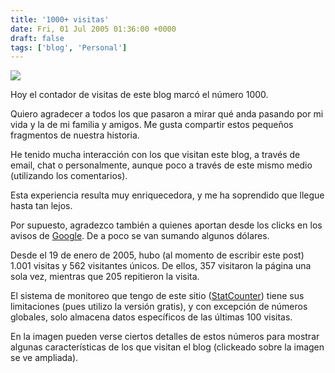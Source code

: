 ```yaml
---
title: '1000+ visitas'
date: Fri, 01 Jul 2005 01:36:00 +0000
draft: false
tags: ['blog', 'Personal']
---
```


[![](http://photos1.blogger.com/blogger/4304/163/320/BlogStat.jpg)](http://photos1.blogger.com/blogger/4304/163/1600/BlogStat1.jpg)

Hoy el contador de visitas de este blog marcó el número 1000.

Quiero agradecer a todos los que pasaron a mirar qué anda pasando por mi vida y 
la de mi familia y amigos. Me gusta compartir estos pequeños fragmentos de nuestra historia. 

He tenido mucha interacción con los que visitan este blog, a través de email, 
chat o personalmente, aunque poco a través de este mismo medio (utilizando los comentarios). 

Esta experiencia resulta muy enriquecedora, y me ha soprendido que llegue hasta tan lejos. 

Por supuesto, agradezco también a quienes aportan desde los clicks en los avisos 
de [Google](https://www.google.com/adsense/default). De a poco se van sumando algunos dólares. 

Desde el 19 de enero de 2005, hubo (al momento de escribir este post) 1.001 
visitas y 562 visitantes únicos. De ellos, 357 visitaron la página una sola vez, 
mientras que 205 repitieron la visita. 

El sistema de monitoreo que tengo de este sitio ([StatCounter](http://www.statcounter.com/)) tiene sus 
limitaciones (pues utilizo la versión gratis), y con excepción de números globales, 
solo almacena datos específicos de las últimas 100 visitas. 

En la imagen pueden verse ciertos detalles de estos números para mostrar algunas 
características de los que visitan el blog (clickeado sobre la imagen se ve ampliada).
